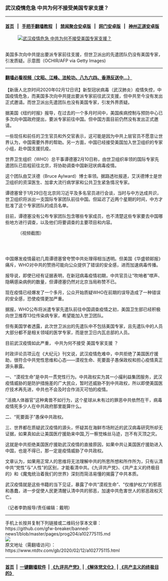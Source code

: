 ### 武汉疫情危急 中共为何不接受美国专家支援？
------------------------

#### [首页](https://github.com/gfw-breaker/banned-news1/blob/master/README.md) &nbsp;&nbsp;|&nbsp;&nbsp; [手把手翻墙教程](https://github.com/gfw-breaker/guides/wiki) &nbsp;&nbsp;|&nbsp;&nbsp; [禁闻聚合安卓版](https://github.com/gfw-breaker/bn-android) &nbsp;&nbsp;|&nbsp;&nbsp; [网门安卓版](https://github.com/oGate2/oGate) &nbsp;&nbsp;|&nbsp;&nbsp; [神州正道安卓版](https://github.com/SzzdOgate/update) 



<div><div class="featured_image">
 <a href="https://i.ntdtv.com/assets/uploads/2020/02/GettyImages-1197873982.jpg" target="_blank">
  <figure>
   <img alt="武汉疫情危急 中共为何不接受美国专家支援？" src="https://i.ntdtv.com/assets/uploads/2020/02/GettyImages-1197873982-800x450.jpg"/>
  </figure><br/>
 </a>
 <span class="caption">
  美国多次向中共提出要派专家前往支援，但世卫派出的先遣团队仍没有美国专家，引发质疑。示意图（OCHIR/AFP via Getty Images)
 </span>
</div>
</div><hr/>

#### [翻墙必看视频（文昭、江峰、法轮功、八九六四、香港反送中...）](http://167.172.214.107/home.html)

<div><div class="post_content" itemprop="articleBody">
 <p>
  【新唐人北京时间2020年02月12日讯】新型冠状病毒（武汉肺炎）疫情失控，中国疫情危急，而美国多次向中共提出要派专家前往武汉支援，但中共至今没有发出正式邀请。而世卫派出先遣团队也没有美国专家，引发外界质疑。
 </p>
 <p>
  据美国《纽约时报》报导，在过去的一个多月时间中，美国疾病控制与预防中心已多次向中国政府提出，要派专家前往中国。但中国方面目前仍然没有发出正式邀请。
 </p>
 <p>
  一些现任和前任的卫生官员和外交官表示，这可能是因为中共上层官员不愿意让世界认为，中国需要外界的帮助。另一方面，中国已经接受美国加入世卫组织的专家小组，赴中国支援抗疫。
 </p>
 <p>
  世界卫生组织（WHO）总干事谭德塞2月10日称，由世卫组织率领的国际专家先遣团队已启程前往北京，将协助调查中国新冠状病毒疫情。
 </p>
 <p>
  这个团队由艾沃德（Bruce Aylward）博士率领。据路透社报道，艾沃德博士是世卫组织的资深医生、加拿大流行病学家和公共卫生紧急情况专家。
 </p>
 <p>
  谭德塞曾于1月29日在北京同习近平及多名官员进行会谈，当时与中方达成共识，世卫组织将派出一支国际专家团队前往中国。但延迟了近两个星期的时间，中方才批准了这个专家团队的成员名单。
 </p>
 <p>
  目前，谭德塞没有公布专家团队包含哪些专家成员，也不清楚这些专家要去中国哪些地方进行调查，以及他们将要调查的主要项目和内容。
 </p>
 <figure class="wp-caption alignnone" id="attachment_102775113" style="width: 600px">
  <ok href="https://i.ntdtv.com/assets/uploads/2020/02/thumbnail_d-721.jpg">
   <img alt="" class="size-medium wp-image-102775113" src="https://i.ntdtv.com/assets/uploads/2020/02/thumbnail_d-721-600x337.jpg"/>
  </ok>
  <br/><figcaption class="wp-caption-text">
   （视频截图）
  </figcaption><br/>
 </figure><br/>
 <p>
  中国爆发疫情最初几周谭德塞曾夸赞中共处理得相当透明。但美国《华盛顿邮报》痛斥，WHO对中共的赞扬可能向公众提供了错误的安全感，进而加速病毒传播。
 </p>
 <p>
  报导说，即使已经有证据表明，在新冠病毒疫情初期，中共官员让“吹哨者”噤声、隐瞒感染病例的数量，但谭德塞仍然对北京当局称赞不已。
 </p>
 <p>
  现在疫情已经爆发了一个多月，公众开始质疑WHO在前期的误导造成了一种错误的安全感，恐使疫情更加严重。
 </p>
 <p>
  据报，WHO公布将派遣专家先遣队前往中国调查疫情之初，美国卫生部已经积极向世卫推荐13位传染病专家，希望能加入世卫团队。
 </p>
 <p>
  但有美国学者透露，此次世卫派出的先遣队中不包括美国专家，且先遣队中的人员大部分都不是相关领域的医学专家，而是世卫日内瓦总部的人员。
 </p>
 <p>
  目前武汉疫情如此严重，
  <ok href="https://www.ntdtv.com/gb/中共为何不接受.htm">
   中共为何不接受
  </ok>
  <ok href="https://www.ntdtv.com/gb/美国专家支援.htm">
   美国专家支援
  </ok>
  ？
 </p>
 <p>
  时政评论员项云在《大纪元》刊文说，武汉疫情危难中，中共拒绝了美国医疗援助，很符合中共党性思维和心态——漠视生命、死要面子愚保政权和担心疫情真正源头暴露。
 </p>
 <p>
  一、“漠视生命”是中共一贯党性行为。中共政权实为其一小撮利益集团服务，武汉疫情威胁的是防护措施差的广大民众，暂时还威胁不到中共政权，所以即使美国医疗技术再先进，中共也不会及时合作消灭可怕的疫情。
 </p>
 <p>
  “活摘人体器官”这种禽兽不如行为，这个星球从未有过的罪恶中共依然在干，病毒疫情死多少人在中共政府那里能算什么。
 </p>
 <p>
  二、“死要面子”愚保中共政权。
 </p>
 <p>
  三、世界都在质疑武汉疫情的源头，怀疑其在海鲜市场附近的武汉病毒研究所却无证据，如果真如此让美国医疗援助来中国,万一察觉蛛丝马迹，岂不有灭顶之灾。
 </p>
 <p>
  这就是中共拒绝美国医疗援助武汉疫情的直接原因，如果中共让美国医疗援助进入中国，也是不得已，那一定是疫情威胁了中共政权。
 </p>
 <p>
  文章认为，如果用正常人的思维将无法理解中共的所思所想和所作所为，只有认清中共“党性”与“人性”的区别，才能看清中共。《九评共产党》、《共产主义的终极目的》和《魔鬼统治着我们的世界》深刻而简洁易懂的揭露了中共本质。
 </p>
 <p>
  武汉疫情就是这些书籍的当下见证，暴露了中共“漠视生命”、“仅维护权力”的邪恶和愚蠢，进一步促使人民更清醒认清中共的邪恶，加速中共危害世人的邪恶政权灭亡。
 </p>
 <p>
  （记者李韵报导/责任编辑：戴明）
 </p>
 <div class="single_ad">
 </div>
</div>
</div>
<hr/>
手机上长按并复制下列链接或二维码分享本文章：<br/>
https://github.com/gfw-breaker/banned-news1/blob/master/pages/prog204/a102775115.md <br/>
<a href='https://github.com/gfw-breaker/banned-news1/blob/master/pages/prog204/a102775115.md'><img src='https://github.com/gfw-breaker/banned-news1/blob/master/pages/prog204/a102775115.md.png'/></a> <br/>
原文地址（需翻墙访问）：https://www.ntdtv.com/gb/2020/02/12/a102775115.html


------------------------
#### [首页](https://github.com/gfw-breaker/banned-news1/blob/master/README.md) &nbsp;|&nbsp; [一键翻墙软件](https://github.com/gfw-breaker/nogfw/blob/master/README.md) &nbsp;| [《九评共产党》](https://github.com/gfw-breaker/9ping.md/blob/master/README.md#九评之一评共产党是什么) | [《解体党文化》](https://github.com/gfw-breaker/jtdwh.md/blob/master/README.md) | [《共产主义的终极目的》](https://github.com/gfw-breaker/gczydzjmd.md/blob/master/README.md)


<img src='http://gfw-breaker.win/banned-news/pages/prog204/a102775115.md' width='0px' height='0px'/>